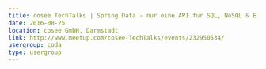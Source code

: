 ```yaml
---
title: cosee TechTalks | Spring Data - nur eine API für SQL, NoSQL & ElasticSearch?
date: 2016-08-25
location: cosee GmbH, Darmstadt
link: http://www.meetup.com/cosee-TechTalks/events/232950534/
usergroup: coda
type: usergroup
---
```

